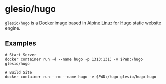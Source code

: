 glesio/hugo
===========

`glesio/hugo` is a [Docker](https://www.docker.io) image based in [Alpine Linux](https://alpinelinux.org/) for [Hugo](http://gohugo.io) static website engine.


Examples
--------
```
# Start Server
docker container run -d --name hugo -p 1313:1313 -v $PWD:/hugo glesio/hugo
```
```
# Build Site
docker container run --rm --name hugo -v $PWD:/hugo glesio/hugo hugo
```
